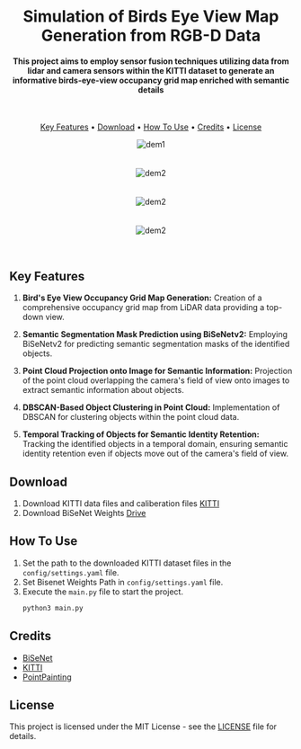 
<h1 align="center">
  Simulation of Birds Eye View Map Generation from RGB-D Data
  <br>
</h1>

<h4 align="center">This project aims to employ sensor fusion techniques utilizing data from lidar and camera sensors within the KITTI dataset to generate an informative birds-eye-view occupancy grid map enriched with semantic details</h4>
<br>

<p align="center">
  <a href="#key-features">Key Features</a> •
  <a href="#download">Download</a> •
  <a href="#how-to-use">How To Use</a> •
  <a href="#credits">Credits</a> •
  <a href="#license">License</a>
</p>

<p align="center">
    <img src="assets/ou1.gif" alt="dem1">
    <br> 
    <br> 
    <br>
    <img src="assets/ou2.gif" alt="dem2">
    <br> 
    <br> 
    <br>
    <img src="assets/ou4.gif" alt="dem2">
    <br> 
    <br> 
    <br>
    <img src="assets/ou5.gif" alt="dem2">
</p>

<br>

## Key Features

1. **Bird's Eye View Occupancy Grid Map Generation:** Creation of a comprehensive occupancy grid map from LiDAR data providing a top-down view.
2. **Semantic Segmentation Mask Prediction using BiSeNetv2:** Employing BiSeNetv2 for predicting semantic segmentation masks of the identified objects.
  
3. **Point Cloud Projection onto Image for Semantic Information:** Projection of the point cloud overlapping the camera's field of view onto images to extract semantic information about objects.
  
4. **DBSCAN-Based Object Clustering in Point Cloud:** Implementation of DBSCAN for clustering objects within the point cloud data.
  
5. **Temporal Tracking of Objects for Semantic Identity Retention:** Tracking the identified objects in a temporal domain, ensuring semantic identity retention even if objects move out of the camera's field of view.


## Download
1. Download KITTI data files and caliberation files [KITTI](https://www.cvlibs.net/datasets/kitti/raw_data.php)
2. Download BiSeNet Weights [Drive](https://drive.google.com/file/d/10-WxqSmyFKW72_1D-2vwu7BzUFlCOwgb/view?usp=sharing)


## How To Use

1. Set the path to the downloaded KITTI dataset files in the `config/settings.yaml` file.
2. Set Bisenet Weights Path in `config/settings.yaml` file.
3. Execute the `main.py` file to start the project. 
    ```bash
    python3 main.py
    ```

## Credits
- [BiSeNet](https://arxiv.org/abs/2004.02147)
- [KITTI](https://www.cvlibs.net/datasets/kitti/raw_data.php)
- [PointPainting](https://github.com/AmrElsersy/PointPainting)

## License

This project is licensed under the MIT License - see the [LICENSE](LICENSE) file for details.





